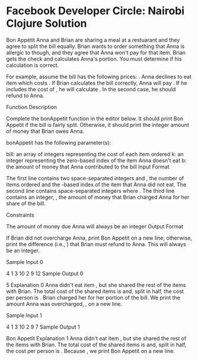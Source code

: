# Facebook Developer Circle: Nairobi Clojure Solution
Bon Appétit
Anna and Brian are sharing a meal at a restuarant and they agree to split the bill equally. Brian wants to order something that Anna is allergic to though, and they agree that Anna won't pay for that item. Brian gets the check and calculates Anna's portion. You must determine if his calculation is correct.

For example, assume the bill has the following prices: . Anna declines to eat item  which costs . If Brian calculates the bill correctly, Anna will pay . If he includes the cost of , he will calculate . In the second case, he should refund  to Anna.

Function Description

Complete the bonAppetit function in the editor below. It should print Bon Appetit if the bill is fairly split. Otherwise, it should print the integer amount of money that Brian owes Anna.

bonAppetit has the following parameter(s):

bill: an array of integers representing the cost of each item ordered
k: an integer representing the zero-based index of the item Anna doesn't eat
b: the amount of money that Anna contributed to the bill
Input Format

The first line contains two space-separated integers  and , the number of items ordered and the -based index of the item that Anna did not eat.
The second line contains  space-separated integers  where .
The third line contains an integer, , the amount of money that Brian charged Anna for her share of the bill.

Constraints

The amount of money due Anna will always be an integer
Output Format

If Brian did not overcharge Anna, print Bon Appetit on a new line; otherwise, print the difference (i.e., ) that Brian must refund to Anna. This will always be an integer.

Sample Input 0

4 1
3 10 2 9
12
Sample Output 0

5
Explanation 0
Anna didn't eat item , but she shared the rest of the items with Brian. The total cost of the shared items is  and, split in half, the cost per person is . Brian charged her  for her portion of the bill. We print the amount Anna was overcharged, , on a new line.

Sample Input 1

4 1
3 10 2 9
7
Sample Output 1

Bon Appetit
Explanation 1
Anna didn't eat item , but she shared the rest of the items with Brian. The total cost of the shared items is  and, split in half, the cost per person is . Because , we print Bon Appetit on a new line.
